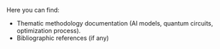 Here you can find:
* Thematic methodology documentation (AI models, quantum circuits, optimization process).
* Bibliographic references (if any)